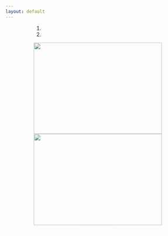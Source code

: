 ```yaml
---
layout: default
---
```

<div align="center">
<div id="screenshots" class="carousel slide" data-ride="carousel" data-interval="5000" style="width: 350px">
  <ol class="carousel-indicators">
    <li data-target="#screenshots" data-slide-to="0" class="active"></li>
    <li data-target="#screenshots" data-slide-to="1"></li>
  </ol>

  <div class="carousel-inner" role="listbox">
    <div class="item active">
      <img width="350px" height="250px" src="http://minetest.wiki.fc2.com/image/screenshot_1.png">
    </div>
    <div class="item">
      <img width="350px" height="250px" src="http://minetest.wiki.fc2.com/image/screenshot_2.png">
    </div>
  </div>

  <a class="left carousel-control" href="#screenshots" role="button" data-slide="prev" style="color: #fff">
    <span class="glyphicon glyphicon-chevron-left" aria-hidden="true"></span>
    <span class="sr-only">Previous</span>
  </a>
  <a class="right carousel-control" href="#screenshots" role="button" data-slide="next" style="color: #fff">
    <span class="glyphicon glyphicon-chevron-right" aria-hidden="true"></span>
    <span class="sr-only">Next</span>
  </a>
</div>
</div>
